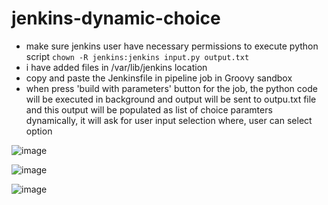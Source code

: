 # jenkins-dynamic-choice

- make sure jenkins user have necessary permissions to execute python script
`chown -R jenkins:jenkins input.py output.txt`
- i have added files in /var/lib/jenkins location
- copy and paste the Jenkinsfile in pipeline job in Groovy sandbox
- when press 'build with parameters' button for the job, the python code will be executed in background and output will be sent to outpu.txt file and this output will be populated as list of choice paramters dynamically, it will ask for user input selection where, user can select option

![image](https://user-images.githubusercontent.com/66196388/221340829-11f39e2b-d88a-419a-93a3-eef7b7c6aaa0.png)


![image](https://user-images.githubusercontent.com/66196388/221340849-2d5a5d22-76ef-4b0c-8434-a290cf53f0e3.png)


![image](https://user-images.githubusercontent.com/66196388/221340867-e9fb384b-4215-433f-b83f-b5ea5d539309.png)
